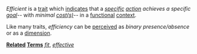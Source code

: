 *Efficient* is a [trait](https://github.com/gcassel/Modular-Organization-Terminology/blob/master/terms/trait.md) which [indicates](https://github.com/gcassel/Modular-Organization-Terminology/blob/master/terms/indicate.md) that a *[specific](https://github.com/gcassel/Modular-Organization-Terminology/blob/master/terms/specific.md) [action](https://github.com/gcassel/Modular-Organization-Terminology/blob/master/terms/action.md) achieves a specific [goal](https://github.com/gcassel/Modular-Organization-Terminology/blob/master/terms/goal.md)*-- with *minimal [cost(s)](https://github.com/gcassel/Modular-Organization-Terminology/blob/master/terms/cost.md)*-- in a [functional](https://github.com/gcassel/Modular-Organization-Terminology/blob/master/terms/function.md) [context](https://github.com/gcassel/Modular-Organization-Terminology/blob/master/terms/context.md).  
		
Like many traits, *efficiency* can be [perceived](https://github.com/gcassel/Modular-Organization-Terminology/blob/master/terms/perceive.md) as *binary presence/absence* or as a [dimension](https://github.com/gcassel/Modular-Organization-Terminology/blob/master/terms/dimension.md).
		
**[Related](https://github.com/gcassel/Modular-Organization-Terminology/blob/master/terms/relationship.md) [Terms](https://github.com/gcassel/Modular-Organization-Terminology/blob/master/terms/term.md)** *[fit](https://github.com/gcassel/Modular-Organization-Terminology/blob/master/terms/fit.md)*, *[effective](https://github.com/gcassel/Modular-Organization-Terminology/blob/master/terms/effective.md)*
